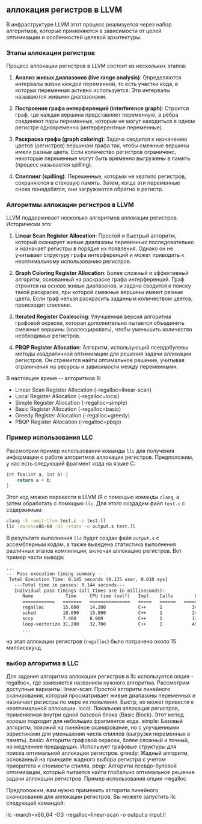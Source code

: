 ## аллокация регистров в LLVM

 В инфраструктуре LLVM этот процесс реализуется через набор алгоритмов, которые применяются в зависимости от целей оптимизации и особенностей целевой архитектуры.

### Этапы аллокации регистров

Процесс аллокации регистров в LLVM состоит из нескольких этапов:

1. **Анализ живых диапазонов (live range analysis)**:
   Определяются интервалы жизни каждой переменной, то есть участки кода, в которых переменная активно используется. Эти интервалы называются живыми диапазонами.

2. **Построение графа интерференций (interference graph)**:
   Строится граф, где каждая вершина представляет переменную, а рёбра соединяют пары переменных, которые не могут находиться в одном регистре одновременно (интерферентные переменные).

3. **Раскраска графа (graph coloring)**:
   Задача сводится к назначению цветов (регистров) вершинам графа так, чтобы смежные вершины имели разные цвета. Если количество регистров ограничено, некоторые переменные могут быть временно выгружены в память (процесс называется spilling).

4. **Спиллинг (spilling)**:
   Переменные, которым не хватило регистров, сохраняются в стековую память. Затем, когда эти переменные снова понадобятся, они загружаются обратно в регистр.

### Алгоритмы аллокации регистров в LLVM

LLVM поддерживает несколько алгоритмов аллокации регистров. Исторически это:

1. **Linear Scan Register Allocation**:
   Простой и быстрый алгоритм, который сканирует живые диапазоны переменных последовательно и назначает регистры в порядке их появления. Однако он не учитывает структуру графа интерференций и может приводить к неоптимальному использованию регистров.

2. **Graph Coloring Register Allocation**:
   Более сложный и эффективный алгоритм, основанный на раскраске графа интерференций. Граф строится на основе живых диапазонов, и задача сводится к поиску такой раскраски, при которой смежные вершины имеют разные цвета. Если граф нельзя раскрасить заданным количеством цветов, происходит спиллинг.

3. **Iterated Register Coalescing**:
   Улучшенная версия алгоритма графовой окраски, которая дополнительно пытается объединить смежные вершины (коалесцировать), чтобы уменьшить количество необходимых регистров.

4. **PBQP Register Allocation**:
   Алгоритм, использующий псевдобулевы методы квадратичной оптимизации для решения задачи аллокации регистров. Он стремится найти оптимальное решение, учитывая ограничения на ресурсы и зависимости между переменными.

В настоящее время -- алгоритмов 6:


- Linear Scan Register Allocation (-regalloc=linear-scan)
- Local Register Allocation (-regalloc=local)
- Simple Register Allocation (-regalloc=simple)
- Basic Register Allocation (-regalloc=basic)
- Greedy Register Allocation (-regalloc=greedy)
- PBQP Register Allocation (-regalloc=pbqp)

### Пример использования LLC

Рассмотрим пример использования команды `llc` для получения информации о работе алгоритмов аллокации регистров. Предположим, у нас есть следующий фрагмент кода на языке С:

```c
int foo(int a, int b) {
    return a + b;
}
```

Этот код можно перевести в LLVM IR с помощью команды `clang`, а затем обработать с помощью `llc`. Для этого создадим файл `test.c` с содержимым:

```bash
clang -S -emit-llvm test.c -o test.ll
llc -march=x86-64 -O3 -stats -o output.s test.ll
```

В результате выполнения `llc` будет создан файл `output.s` с ассемблерным кодом, а также выведена статистика выполнения различных этапов компиляции, включая аллокацию регистров. Вот пример части вывода:

```bash
...
--- Pass execution timing summary ---
 Total Execution Time: 0.145 seconds (0.135 user, 0.010 sys)
   ---Total time in passes: 0.144 seconds---
   Individual pass timings (all times are in milliseconds):
      Name            Time     CPU time (self)   Impl.   Calls        Objects
      ============   =======   ===============   =====   ======   ==============
      regalloc       15.600    14.200            C++     1           34567
      sched          18.000    19.800            C++     1           24561
      sccp           7.400     8.900             C++     1           13279
      loop-vectorize 31.200    32.700            C++     1           45678
      ...
```

на этап аллокации регистров (`regalloc`) было потрачено около 15 миллисекунд.
### выбор алгоритма в LLC
Для задания алгоритма аллокации регистров в llc используется опция -regalloc=<algorithm>, где <algorithm> заменяется названием нужного алгоритма. Рассмотрим доступные варианты:
linear-scan:
Простой алгоритм линейного сканирования, который просматривает живые диапазоны переменных и назначает регистры по мере их появления. Быстр, но может привести к неоптимальной аллокации.
local:
Локальная аллокация регистров, применяемая внутри одной базовой блока (Basic Block). Этот метод хорошо подходит для небольших фрагментов кода.
simple:
Базовый алгоритм, похожий на линейное сканирование, но с улучшенными эвристиками для уменьшения числа спиллов (выгрузки переменных в память).
basic:
Алгоритм графовой окраски, более сложный и точный, но медленнее предыдущих. Использует графовые структуры для поиска оптимальной аллокации регистров.
greedy:
Жадный алгоритм, основанный на принципе жадного выбора регистра с учетом приоритета и стоимости спилла.
pbqp:
Алгоритм псевдо-булевой оптимизации, который пытается найти глобально оптимальное решение задачи аллокации регистров.
Пример использования опции -regalloc

Предположим, вам нужно применить алгоритм линейного сканирования для аллокации регистров. Вы можете запустить llc следующей командой:

llc -march=x86_64 -O3 -regalloc=linear-scan -o output.s input.ll
